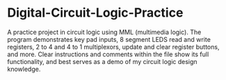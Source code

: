 # Digital-Circuit-Logic-Practice
A practice project in circuit logic using MML (multimedia logic). The program demonstrates key pad inputs, 8 segment LEDS read and write registers, 2 to 4 and 4 to 1 multiplexors, update and clear register buttons, and more. Clear instructions and comments within the file show its full functionality, and best serves as a demo of my circuit logic design knowledge.
